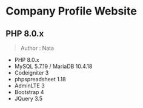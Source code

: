 # Company Profile Website  

## PHP 8.0.x

> Author : Nata

- PHP 8.0.x
- MySQL 5.7.19 / MariaDB 10.4.18
- Codeigniter 3
- phpspreadsheet 1.18
- AdminLTE 3
- Bootstrap 4
- JQuery 3.5
